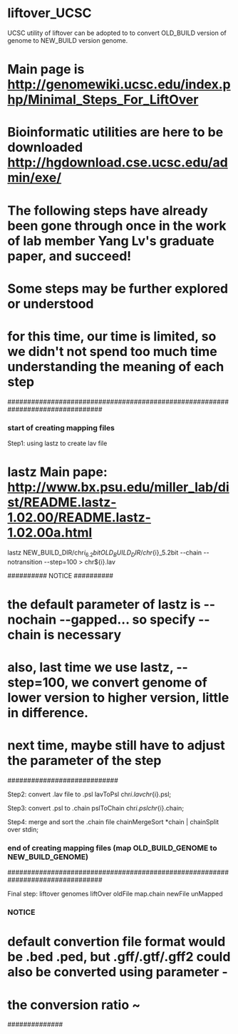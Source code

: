 # liftover_UCSC
UCSC utility of liftover can be adopted to to convert OLD_BUILD version of genome to NEW_BUILD version genome.
# Main page is http://genomewiki.ucsc.edu/index.php/Minimal_Steps_For_LiftOver
# Bioinformatic utilities are here to be downloaded http://hgdownload.cse.ucsc.edu/admin/exe/
# The following steps have already been gone through once in the work of lab member Yang Lv's graduate paper, and succeed!
# Some steps may be further explored or understood
# for this time, our time is limited, so we didn't not spend too much time understanding the meaning of each step

################################################################################
### start of creating mapping files ###
Step1: using lastz to create lav file
# lastz Main pape: http://www.bx.psu.edu/miller_lab/dist/README.lastz-1.02.00/README.lastz-1.02.00a.html
lastz NEW_BUILD_DIR/chr${i}_6.2bit OLD_BUILD_DIR/chr${i}_5.2bit --chain --notransition --step=100 > chr${i}.lav

########## NOTICE ##########
# the default parameter of lastz is --nochain --gapped... so specify --chain is necessary
# also, last time we use lastz, --step=100, we convert genome of lower version to higher version, little in difference.
# next time, maybe still have to adjust the parameter of the step
############################

Step2: convert .lav file to .psl
lavToPsl chr${i}.lav chr${i}.psl;

Step3: convert .psl to .chain
pslToChain chr${i}.psl chr${i}.chain;

Step4: merge and sort the .chain file
chainMergeSort *chain | chainSplit over stdin;

### end of creating mapping files (map OLD_BUILD_GENOME to NEW_BUILD_GENOME) ###
################################################################################

Final step: liftover genomes
liftOver oldFile map.chain newFile unMapped

### NOTICE ###
# default convertion file format would be .bed .ped, but .gff/.gtf/.gff2 could also be converted using parameter -
# the conversion ratio ~ 
##############
